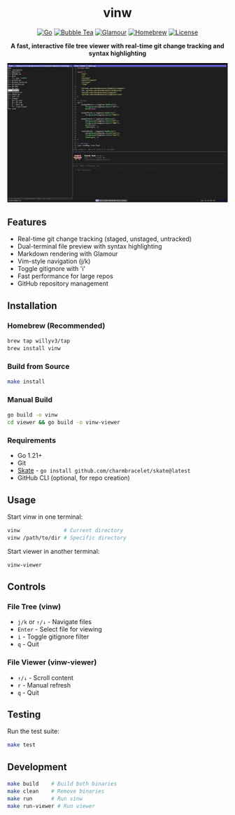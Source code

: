 # <div align="center">vinw</div>

<div align="center">

[![Go](https://img.shields.io/badge/Go-1.21+-00ADD8?style=flat&logo=go)](https://go.dev/)
[![Bubble Tea](https://img.shields.io/badge/Bubble%20Tea-TUI-FF6B9D?style=flat)](https://github.com/charmbracelet/bubbletea)
[![Glamour](https://img.shields.io/badge/Glamour-Markdown-9966CC?style=flat)](https://github.com/charmbracelet/glamour)
[![Homebrew](https://img.shields.io/badge/Homebrew-Install-FBB040?style=flat&logo=homebrew)](https://brew.sh/)
[![License](https://img.shields.io/badge/License-MIT-blue?style=flat)](LICENSE)

**A fast, interactive file tree viewer with real-time git change tracking and syntax highlighting**

![Demo](demo.png)

</div>

## Features

- Real-time git change tracking (staged, unstaged, untracked)
- Dual-terminal file preview with syntax highlighting
- Markdown rendering with Glamour
- Vim-style navigation (j/k)
- Toggle gitignore with 'i'
- Fast performance for large repos
- GitHub repository management

## Installation

### Homebrew (Recommended)
```bash
brew tap willyv3/tap
brew install vinw
```

### Build from Source
```bash
make install
```

### Manual Build
```bash
go build -o vinw
cd viewer && go build -o vinw-viewer
```

### Requirements
- Go 1.21+
- Git
- [Skate](https://github.com/charmbracelet/skate) - `go install github.com/charmbracelet/skate@latest`
- GitHub CLI (optional, for repo creation)

## Usage

Start vinw in one terminal:
```bash
vinw              # Current directory
vinw /path/to/dir # Specific directory
```

Start viewer in another terminal:
```bash
vinw-viewer
```

## Controls

### File Tree (vinw)
- `j/k` or `↑/↓` - Navigate files
- `Enter` - Select file for viewing
- `i` - Toggle gitignore filter
- `q` - Quit

### File Viewer (vinw-viewer)
- `↑/↓` - Scroll content
- `r` - Manual refresh
- `q` - Quit

## Testing

Run the test suite:
```bash
make test
```

## Development

```bash
make build    # Build both binaries
make clean    # Remove binaries
make run      # Run vinw
make run-viewer # Run viewer
```